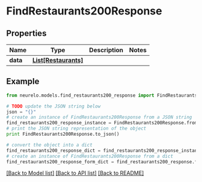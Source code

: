 # FindRestaurants200Response


## Properties
Name | Type | Description | Notes
------------ | ------------- | ------------- | -------------
**data** | [**List[Restaurants]**](Restaurants.md) |  | 

## Example

```python
from neurelo.models.find_restaurants200_response import FindRestaurants200Response

# TODO update the JSON string below
json = "{}"
# create an instance of FindRestaurants200Response from a JSON string
find_restaurants200_response_instance = FindRestaurants200Response.from_json(json)
# print the JSON string representation of the object
print FindRestaurants200Response.to_json()

# convert the object into a dict
find_restaurants200_response_dict = find_restaurants200_response_instance.to_dict()
# create an instance of FindRestaurants200Response from a dict
find_restaurants200_response_form_dict = find_restaurants200_response.from_dict(find_restaurants200_response_dict)
```
[[Back to Model list]](../README.md#documentation-for-models) [[Back to API list]](../README.md#documentation-for-api-endpoints) [[Back to README]](../README.md)


